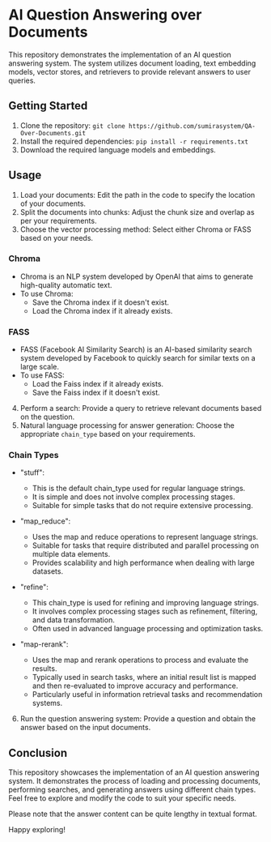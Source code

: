 # AI Question Answering over Documents

This repository demonstrates the implementation of an AI question answering system. The system utilizes document loading, text embedding models, vector stores, and retrievers to provide relevant answers to user queries.

## Getting Started

1. Clone the repository: `git clone https://github.com/sumirasystem/QA-Over-Documents.git`
2. Install the required dependencies: `pip install -r requirements.txt`
3. Download the required language models and embeddings.

## Usage

1. Load your documents: Edit the path in the code to specify the location of your documents.
2. Split the documents into chunks: Adjust the chunk size and overlap as per your requirements.
3. Choose the vector processing method: Select either Chroma or FASS based on your needs.

### Chroma

- Chroma is an NLP system developed by OpenAI that aims to generate high-quality automatic text.
- To use Chroma:
  - Save the Chroma index if it doesn't exist.
  - Load the Chroma index if it already exists.

### FASS

- FASS (Facebook AI Similarity Search) is an AI-based similarity search system developed by Facebook to quickly search for similar texts on a large scale.
- To use FASS:
  - Load the Faiss index if it already exists.
  - Save the Faiss index if it doesn't exist.

4. Perform a search: Provide a query to retrieve relevant documents based on the question.
5. Natural language processing for answer generation: Choose the appropriate `chain_type` based on your requirements.

### Chain Types

- "stuff":
  - This is the default chain_type used for regular language strings.
  - It is simple and does not involve complex processing stages.
  - Suitable for simple tasks that do not require extensive processing.

- "map_reduce":
  - Uses the map and reduce operations to represent language strings.
  - Suitable for tasks that require distributed and parallel processing on multiple data elements.
  - Provides scalability and high performance when dealing with large datasets.

- "refine":
  - This chain_type is used for refining and improving language strings.
  - It involves complex processing stages such as refinement, filtering, and data transformation.
  - Often used in advanced language processing and optimization tasks.

- "map-rerank":
  - Uses the map and rerank operations to process and evaluate the results.
  - Typically used in search tasks, where an initial result list is mapped and then re-evaluated to improve accuracy and performance.
  - Particularly useful in information retrieval tasks and recommendation systems.

6. Run the question answering system: Provide a question and obtain the answer based on the input documents.

## Conclusion

This repository showcases the implementation of an AI question answering system. It demonstrates the process of loading and processing documents, performing searches, and generating answers using different chain types. Feel free to explore and modify the code to suit your specific needs.

Please note that the answer content can be quite lengthy in textual format.

Happy exploring!